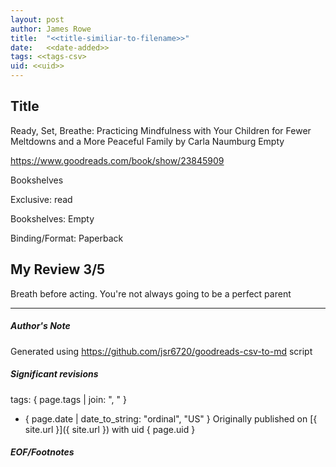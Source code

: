 ```yaml
---
layout: post
author: James Rowe
title:  "<<title-similiar-to-filename>>"
date:   <<date-added>>
tags: <<tags-csv>
uid: <<uid>>
---
```


<!-- highly dependent on how you personally use jekyll templates, and how you want this to show up -->

## Title

Ready, Set, Breathe: Practicing Mindfulness with Your Children for Fewer Meltdowns and a More Peaceful Family by Carla Naumburg
Empty 

https://www.goodreads.com/book/show/23845909

Bookshelves

Exclusive: read

Bookshelves: Empty

Binding/Format: Paperback

## My Review 3/5

Breath before acting. You're not always going to be a perfect parent

---

##### Author's Note

Generated using https://github.com/jsr6720/goodreads-csv-to-md script

##### Significant revisions

tags: { page.tags | join: ", " } <!-- todo move this somewhere -->

- { page.date | date_to_string: "ordinal", "US" } Originally published on [{ site.url }]({ site.url }) with uid { page.uid }

##### EOF/Footnotes
